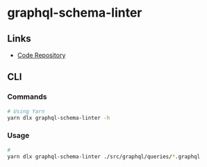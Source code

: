 # graphql-schema-linter

## Links

- [Code Repository](https://github.com/cjoudrey/graphql-schema-linter)

## CLI

### Commands

```sh
# Using Yarn
yarn dlx graphql-schema-linter -h
```

### Usage

```sh
#
yarn dlx graphql-schema-linter ./src/graphql/queries/*.graphql
```

